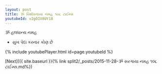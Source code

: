 ```yaml
---
layout: post
title: ૐ વિશોધનાયા નમહ ૧૦૮ ટાઈમ્સ
youtubeId: v2gO1V8UY18
---
```

 
 
 ૐ હલધાન્ય નમહ  
 
 -  સુખ પેદા કરનાર કોણ છે 
 
  
 
  
 
 
 
 
 
 


{% include youtubePlayer.html id=page.youtubeId %}
 
[Next]({{ site.baseurl }}{% link  split2/_posts/2015-11-28-ૐ સરગાયા નમહ ૧૦૮ ટાઈમ્સ.md%})
 
